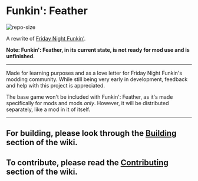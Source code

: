 # Funkin': Feather

![repo-size](https://img.shields.io/github/repo-size/BeastlyGhost/FNF-Funkin-Feather)

A rewrite of [Friday Night Funkin'](https://github.com/ninjamuffin99/Funkin).

**Note: Funkin': Feather, in its current state, is not ready for mod use and is unfinished**.

---
Made for learning purposes and as a love letter for Friday Night Funkin's modding community.
While still being very early in development, feedback and help with this project is appreciated.

The base game won't be included with Funkin': Feather, as it's made specifically for mods and mods *only*.
However, it will be distributed separately, like a mod in it of itself.

---
## For building, please look through the [Building](https://github.com/BeastlyGhost/FNF-Funkin-Feather/wiki/Building) section of the wiki.
## To contribute, please read the [Contributing](https://github.com/BeastlyGhost/FNF-Funkin-Feather/wiki/Contributing) section of the wiki.
